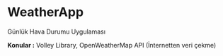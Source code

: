﻿# WeatherApp
Günlük Hava Durumu Uygulaması

**Konular :** Volley Library, OpenWeatherMap API (İnternetten veri çekme)
